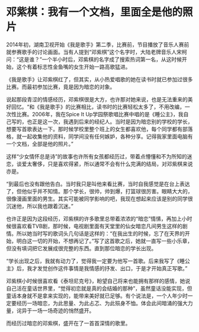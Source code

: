 # 邓紫棋：我有一个文档，里面全是他的照片

2014年初，湖南卫视开始《我是歌手》第二季，比赛前，节目播放了音乐人赛前就参赛歌手的讨论画面。当有人提到“邓紫棋”这个名字时，大陆老牌音乐人宋柯问：“这是谁？”一个半小时后，邓紫棋的名字成了搜索热词第一名，从这时候开始，这个有着标志性金鱼嘴的女生开始一路高歌猛进。 

《我是歌手》让邓紫棋红了，但其实，从小热爱唱歌的她在读书时就已参加过很多比赛。而最初参加比赛，竟是因为暗恋的对象。 

说起那段青涩的情感经历，邓紫棋很是大方，也许那对她来说，也是无法重来的美好回忆。“和《我是歌手》的比赛相比，读书时的比赛轻松太多了，不用改编，一次性比赛。2006年，我在Spice It Up学园祭歌唱比赛中唱的是《睡公主》，我自己写的，也正是这一次，我遇到后来的经纪人。当时是因为暗恋别的学校的学长，想要写首歌表达一下。那时候学校里整个班上的女生都喜欢他，每个同学都有部落格，就一起收集他的资料，同学间没有任何嫉妒，各种分享。记得我家里面电脑有一个文档，全部是他的照片。” 

这样“少女情怀总是诗”的故事也许所有女孩都经历过，带着点懵懂和不为所知的迷恋，谈爱太奢侈，只是喜欢得紧，所以通常不会有什么完满的结局，对邓紫棋来说亦是。 

“到最后也没有跟他告白。当时我只是叫他来看比赛，当时自我感觉是在台上表达了，但他似乎并不知情。那个学长，很帅，帅到爆，打篮球很厉害。眼睛大大的，很像漫画里面的男生。其实可能被同学影响的吧，我现在想起来应该是别的同学很沉迷他，所以我也跟着沉迷。” 

也许正是因为这段经历，邓紫棋的许多歌里总带着浓浓的“暗恋”情愫，再加上小时候很喜欢看TVB剧，那时候，电视剧里面有天堂里的仙女暗恋凡间男生这样的剧情。所以她当时写的歌词头几句话是这样的：“在我出生的时候，忘了在天界的开始，明白这一切的开始，不想再记了。”写了这首歌之后，她就一直写一些小乐章，但没有填词把它发展成很完整的东西。直到那位暗恋的学长出现。 

“学长出现之后，我就有动力了，觉得我一定要为他写一首歌。后来我写了《睡公主》后，我才发觉创作这件事情是我情感的抒发、出口，于是才开始真正写歌。” 

邓紫棋小时候很喜欢看《泰坦尼克号》，盼望自己将来也能拥有那样的感情，她说自己活在童话世界里，“觉得初恋就是真的会结婚的那种”，虽然童话没能实现，但童话本身就不是拿来实现的，能带来美好就已足够。有个说法是，一个人年少时一定要经历一场暗恋，为此思量、为此忐忑、为此殒身不恤。体会此间暗涌的强大力量，诧异于一场一场奇迹的悄然盛开。 

而经历过暗恋的邓紫棋，盛开在了一首首深情的歌里。